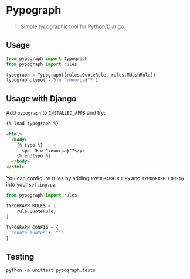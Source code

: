 # Pypograph

> Simple typographic tool for Python/Django.

## Usage

```python
from pypograph import Typograph
from pypograph import rules

typograph = Typograph([rules.QuoteRule, rules.MdashRule])
typograph.typo('- Это "типограф"?')
```

## Usage with Django

Add `pypograph` to `INSTALLED_APPS` and try:

```html
{% load typograph %}

<html>
  <body>
    {% typo %}
      <p>- Это "типограф"?</p>
    {% endtypo %}
  </body>
</html>
```

You can configure rules by adding `TYPOGRAPH_RULES` and `TYPOGRAPH_CONFIG` into your `setting.py`:

```python
from pypograph import rules

TYPOGRAPH_RULES = [
    rule.QuoteRule,
]

TYPOGRAPH_CONFIG = {
  'quote_quotes': '“”'
}
```

## Testing

```
python -m unittest pypograph.tests
```
